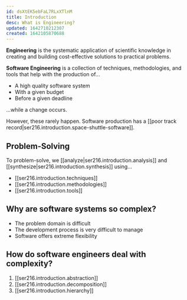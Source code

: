 ```yaml
---
id: dsXtEK5ebFaL7RLxXTlnM
title: Introduction
desc: What is Engineering?
updated: 1642710212307
created: 1642105870688
---
```

**Engineering** is the systematic application of scientific knowledge in creating and building cost-effective solutions to practical problems.

**Software Engineering** is a collection of techniques, methodologies, and tools that help with the production of...

- A high quality software system
- With a given budget
- Before a given deadline

...while a change occurs.

However, these rarely happen. Software production has a [[poor track record|ser216.introduction.space-shuttle-software]].
## Problem-Solving
To problem-solve, we [[analyze|ser216.introduction.analysis]] and [[synthesize|ser216.introduction.synthesis]] using...
- [[ser216.introduction.techniques]]
- [[ser216.introduction.methodologies]]
- [[ser216.introduction.tools]]

## Why are software systems so complex?
- The problem domain is difficult
- The development process is very difficult to manage
- Software offers extreme flexibility
## How do software engineers deal with complexity?
1. [[ser216.introduction.abstraction]]
2. [[ser216.introduction.decomposition]]
3. [[ser216.introduction.hierarchy]]